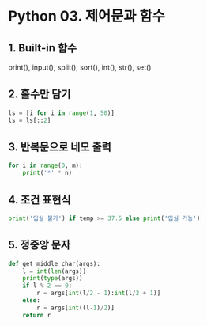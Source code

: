 # Python 03. 제어문과 함수

## 1. Built-in 함수

print(), input(), split(), sort(), int(), str(), set()

## 2. 홀수만 담기

```python
ls = [i for i in range(1, 50)]
ls = ls[::2]
```

## 3. 반복문으로 네모 출력

```python
for i in range(0, m):
    print('*' * n)
```

## 4. 조건 표현식

```python
print('입실 불가') if temp >= 37.5 else print('입실 가능')
```

## 5. 정중앙 문자

```python
def get_middle_char(args):
    l = int(len(args))
    print(type(args))
    if l % 2 == 0:
        r = args[int(l/2 - 1):int(l/2 + 1)]
    else:
        r = args[int((l-1)/2)]
    return r
```


